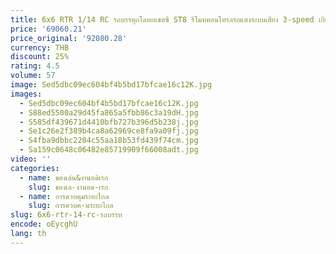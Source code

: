 ```yaml
---
title: 6x6 RTR 1/14 RC รถบรรทุกโลหะแชสซี ST8 รีโมทคอนโทรลรถแสงระบบเสียง 3-speed เกียร์ของเล่น THZH1797
price: '69060.21'
price_original: '92080.28'
currency: THB
discount: 25%
rating: 4.5
volume: 57
image: Sed5dbc09ec604bf4b5bd17bfcae16c12K.jpg
images:
  - Sed5dbc09ec604bf4b5bd17bfcae16c12K.jpg
  - S88ed5500a29d45fa865a5fbb86c3a19dH.jpg
  - S585df439671d4410bfb727b396d5b238j.jpg
  - Se1c26e2f389b4ca8a62969ce8fa9a09fj.jpg
  - S4fba9dbbc2204c55aa18b53fd439f74cm.jpg
  - Sa159c0648c06482e85719909f66008adt.jpg
video: ''
categories:
  - name: ของเล่น&งานอดิเรก
    slug: ของเล-งานอด-เรก
  - name: การควบคุมระยะไกล
    slug: การควบค-มระยะไกล
slug: 6x6-rtr-14-rc-รถบรรท
encode: oEycghU
lang: th
---
```

  